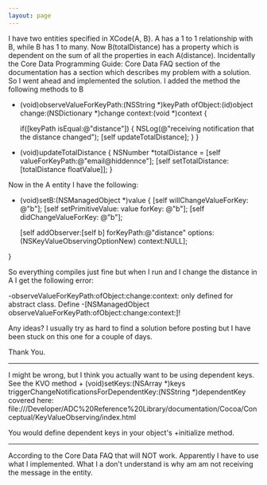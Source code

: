```yaml
---
layout: page
---
```





I have two entities specified in XCode{A, B}.  A has a 1 to 1
relationship with B, while B has 1 to many.  Now B(totalDistance) has
a property which is dependent on the sum of all the properties in each
A(distance).  Incidentally the Core Data Programming Guide: Core Data
FAQ section of the documentation has a  section which describes my
problem with a solution.  So I went ahead and implemented the
solution.  I added the method the following methods to B

    
- (void)observeValueForKeyPath:(NSString *)keyPath ofObject:(id)object
change:(NSDictionary *)change context:(void *)context
{

    if([keyPath isEqual:@"distance"])
    {
        NSLog(@"receiving notification that the distance changed");
        [self updateTotalDistance];
    }
}

- (void)updateTotalDistance
{
    NSNumber *totalDistance = [self valueForKeyPath:@"email@hiddennce"];
    [self setTotalDistance: [totalDistance floatValue]];
}

Now in the A entity I have the following:

- (void)setB:(NSManagedObject *)value
{
    [self willChangeValueForKey: @"b"];
    [self setPrimitiveValue: value
                     forKey: @"b"];
    [self didChangeValueForKey: @"b"];


    [self addObserver:[self b]
           forKeyPath:@"distance"
              options:(NSKeyValueObservingOptionNew)
              context:NULL];

}



So everything compiles just fine but when I run and I change the
distance in A I get the following error:

-observeValueForKeyPath:ofObject:change:context: only defined for
abstract class.  Define -[NSManagedObject
observeValueForKeyPath:ofObject:change:context:]!

Any ideas?  I usually try as hard to find a solution before posting
but I have been stuck on this one for a couple of days.

Thank You.

----

I might be wrong, but I think you actually want to be using dependent keys. See the KVO method     + (void)setKeys:(NSArray *)keys triggerChangeNotificationsForDependentKey:(NSString *)dependentKey covered here: file:///Developer/ADC%20Reference%20Library/documentation/Cocoa/Conceptual/KeyValueObserving/index.html

You would define dependent keys in your object's +initialize method.

----

According to the Core Data FAQ that will NOT work.  Apparently I have to use what I implemented.  What I a don't understand is why am am not receiving the message in the entity.
